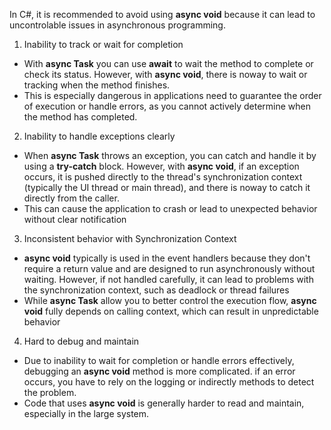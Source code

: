 In C#, it is recommended to avoid using **async void** because it can lead to uncontrolable issues in asynchronous programming.

1. Inability to track or wait for completion
- With **async Task** you can use **await** to wait the method to complete or check its status. However, with **async void**, 
there is noway to wait or tracking when the method finishes.
- This is especially dangerous in applications need to guarantee the order of execution or handle errors, as you cannot actively determine when
the method has completed.

2. Inability to handle exceptions clearly
- When **async Task** throws an exception, you can catch and handle it by using a **try-catch** block. However, with **async void**, if an exception occurs, it is pushed directly to the thread's synchronization context (typically the UI thread or main thread), and there is noway to catch it directly from the caller.
- This can cause the application to crash or lead to unexpected behavior without clear notification

3. Inconsistent behavior with Synchronization Context
- **async void** typically is used in the event handlers because they don't require a return value and are designed to run asynchronously without waiting. However, if not handled carefully, it can lead to problems with the synchronization context, such as deadlock or thread failures
- While **async Task** allow you to better control the execution flow, **async void** fully depends on calling context, which can result in unpredictable behavior

4. Hard to debug and maintain
- Due to inability to wait for completion or handle errors effectively, debugging an **async void** method is more complicated. if an error occurs, you have to rely on the logging or indirectly methods to detect the problem.
- Code that uses **async void** is generally harder to read and maintain, especially in the large system.
